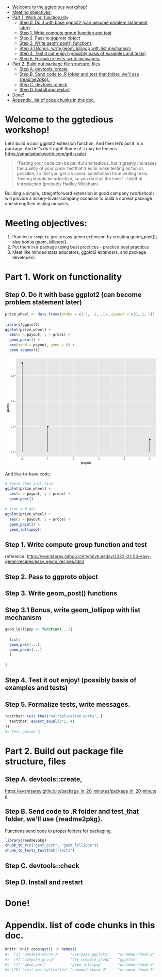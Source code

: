 
  - [Welcome to the ggtedious
    workshop\!](#welcome-to-the-ggtedious-workshop)
  - [Meeting objectives:](#meeting-objectives)
  - [Part 1. Work on functionality](#part-1-work-on-functionality)
      - [Step 0. Do it with base ggplot2 (can become problem statement
        later)](#step-0-do-it-with-base-ggplot2-can-become-problem-statement-later)
      - [Step 1. Write compute group function and
        test](#step-1-write-compute-group-function-and-test)
      - [Step 2. Pass to ggproto object](#step-2-pass-to-ggproto-object)
      - [Step 3. Write geom\_post()
        functions](#step-3-write-geom_post-functions)
      - [Step 3.1 Bonus, write geom\_lollipop with list
        mechanism](#step-31-bonus-write-geom_lollipop-with-list-mechanism)
      - [Step 4. Test it out enjoy\! (possibly basis of examples and
        tests)](#step-4-test-it-out-enjoy-possibly-basis-of-examples-and-tests)
      - [Step 5. Formalize tests, write
        messages.](#step-5-formalize-tests-write-messages)
  - [Part 2. Build out package file structure,
    files](#part-2-build-out-package-file-structure-files)
      - [Step A. devtools::create,](#step-a-devtoolscreate)
      - [Step B. Send code to .R folder and test\_that folder, we’ll use
        {readme2pkg}.](#step-b-send-code-to-r-folder-and-test_that-folder-well-use-readme2pkg)
      - [Step C. devtools::check](#step-c-devtoolscheck)
      - [Step D. Install and restart](#step-d-install-and-restart)
  - [Done\!](#done)
  - [Appendix. list of code chunks in this
    doc.](#appendix-list-of-code-chunks-in-this-doc)

<!-- README.md is generated from README.Rmd. Please edit that file -->

# Welcome to the ggtedious workshop\!

<!-- badges: start -->

<!-- badges: end -->

Let’s build a cool ggplot2 extension function. And then let’s put it in
a package. And let’s do it right\! Some of it may be tedious.
<https://angeladuckworth.com/grit-scale/>

> ‘Testing your code can be painful and tedious, but it greatly
> increases the quality of your code. testthat tries to make testing as
> fun as possible, so that you get a visceral satisfaction from writing
> tests. Testing should be addictive, so you do it all the time.’ -
> testthat introduction (probably Hadley Wickham)

Building a simple, straightforward extension in good company
(workshop\!) will provide a misery-loves-company occasion to build a
correct package and strengthen testing muscles.

# Meeting objectives:

<!-- 0. My pre-step: Figure out what best practices for ggplot2 extension packages and testing are; and/or figure out some experts to ask for help. -->

1.  Practice a `compute_group` easy geom extension by creating
    geom\_post(); also bonus geom\_lollipop().
2.  Put them in a package using best practices - practice best practices
3.  Meet like minded stats educators, ggplot2 extenders, and package
    developers.

# Part 1. Work on functionality

## Step 0. Do it with base ggplot2 (can become problem statement later)

``` r
prize_wheel <- data.frame(probs = c(.7, .2, .1), payout = c(0, 1, 5))

library(ggplot2)
ggplot(prize_wheel) + 
  aes(x = payout, y = probs) + 
  geom_point() + 
  aes(xend = payout, yend = 0) + 
  geom_segment()
```

![](README_files/figure-gfm/use_base_ggplot2-1.png)<!-- -->

And like-to-have code:

``` r
# would show just line
ggplot(prize_wheel) + 
  aes(x = payout, y = probs) + 
  geom_post()

# line and dot
ggplot(prize_wheel) + 
  aes(x = payout, y = probs) + 
  geom_point() + 
  geom_lollipop()
```

## Step 1. Write compute group function and test

reference:
<https://evamaerey.github.io/mytidytuesday/2022-01-03-easy-geom-recipes/easy_geom_recipes.html>

## Step 2. Pass to ggproto object

## Step 3. Write geom\_post() functions

## Step 3.1 Bonus, write geom\_lollipop with list mechanism

``` r
geom_lollipop <- function(...){

  list(  
  geom_post(...),
  geom_point(...)
  )
  
}
```

## Step 4. Test it out enjoy\! (possibly basis of examples and tests)

## Step 5. Formalize tests, write messages.

``` r
testthat::test_that("multiplication works", {
  testthat::expect_equal(2*2, 4)
})
#> Test passed 🌈
```

# Part 2. Build out package file structure, files

## Step A. devtools::create,

<https://evamaerey.github.io/package_in_20_minutes/package_in_20_minutes>

## Step B. Send code to .R folder and test\_that folder, we’ll use {readme2pkg}.

Functions send code to proper folders for packaging.

``` r
library(readme2pkg)
chunk_to_r(c("geom_post", "geom_lollipop"))
chunk_to_tests_testthat("test1")
```

## Step C. devtools::check

## Step D. Install and restart

# Done\!

# Appendix. list of code chunks in this doc.

``` r
knitr::knit_code$get() |> names()
#>  [1] "unnamed-chunk-1"     "use_base_ggplot2"    "unnamed-chunk-2"    
#>  [4] "compute_group"       "try_compute_group"   "ggproto"            
#>  [7] "geom_post"           "geom_lollipop"       "unnamed-chunk-3"    
#> [10] "test_multiplication" "unnamed-chunk-4"     "unnamed-chunk-5"
```
